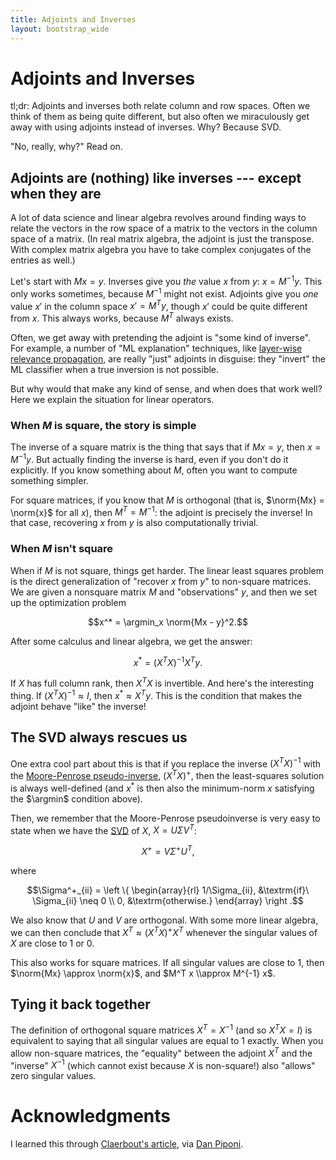 ```yaml
---
title: Adjoints and Inverses
layout: bootstrap_wide
---
```


# Adjoints and Inverses

tl;dr: Adjoints and inverses both relate column and row spaces. Often
we think of them as being quite different, but also often we
miraculously get away with using adjoints instead of inverses. Why?
Because SVD.

"No, really, why?" Read on.

## Adjoints are (nothing) like inverses --- except when they are

A lot of data science and linear algebra revolves around finding ways
to relate the vectors in the row space of a matrix to the vectors in
the column space of a matrix. (In real matrix algebra, the adjoint is
just the transpose. With complex matrix algebra you have to take complex
conjugates of the entries as well.)

Let's start with $Mx = y$. Inverses give you *the* value $x$ from $y$:
$x = M^{-1} y$. This only works sometimes, because $M^{-1}$ might not
exist.  Adjoints give you *one* value $x'$ in the column space $x' =
M^T y$, though $x'$ could be quite different from $x$. This always works,
because $M^T$ always exists.

Often, we get away with pretending the adjoint is "some kind of
inverse". For example, a number of "ML explanation" techniques, like
[layer-wise relevance
propagation](https://www.ncbi.nlm.nih.gov/pmc/articles/PMC4498753/),
are really "just" adjoints in disguise: they "invert" the ML
classifier when a true inversion is not possible.

But why would that make any kind of sense, and when does that work
well? Here we explain the situation for linear operators.

### When $M$ is square, the story is simple

The inverse of a square matrix is the thing that says that if $Mx =
y$, then $x = M^{-1} y$. But actually finding the inverse is hard,
even if you don't do it explicitly. If you know something about $M$,
often you want to compute something simpler. 

For square matrices, if you know that $M$ is orthogonal (that is,
$\norm{Mx} = \norm{x}$ for all $x$), then $M^T = M^{-1}$: the adjoint is
precisely the inverse! In that case, recovering $x$ from $y$ is also
computationally trivial.

### When $M$ isn't square

When if $M$ is not square, things get harder. The linear least squares
problem is the direct generalization of "recover $x$ from $y$" to non-square
matrices. We are given a nonsquare matrix $M$ and "observations" $y$,
and then we set up the optimization problem

$$x^* = \argmin_x \norm{Mx - y}^2.$$

After some calculus and linear algebra, we get the answer:

$$x^* = (X^T X)^{-1} X^T y. $$

If $X$ has full column rank, then $X^T X$ is invertible. And here's
the interesting thing. If $(X^T X)^{-1} \approx I$, then $x^* \approx
X^T y$.  This is the condition that makes the adjoint behave
"like" the inverse!

## The SVD always rescues us

One extra cool part about this is that if you replace the inverse
$(X^T X)^{-1}$ with the [Moore-Penrose pseudo-inverse](https://en.wikipedia.org/wiki/Moore%E2%80%93Penrose_inverse), $(X^T X)^+$,
then the least-squares solution is always well-defined (and $x^*$ is
then also the minimum-norm $x$ satisfying the $\argmin$ condition
above).

Then, we remember that the Moore-Penrose pseudoinverse is very easy to state
when we have the [SVD](svd.html) of $X$, $X = U \Sigma V^T$:

$$X^+ = V \Sigma^+ U^T,$$

where 

$$\Sigma^+_{ii} = \left \{ \begin{array}{rl} 1/\Sigma_{ii}, &\textrm{if}\ \Sigma_{ii} \neq 0 \\ 0, &\textrm{otherwise.} \end{array} \right .$$

We also know that $U$ and $V$ are orthogonal. With some more linear algebra, we can then
conclude that $X^T \approx (X^T X)^+ X^T$ whenever the singular values of $X$ are
close to $1$ or $0$.

This also works for square matrices. If all singular values are close to $1$,
then $\norm{Mx} \approx \norm{x}$, and $M^T x \\approx M^{-1} x$.

## Tying it back together

The definition of orthogonal square matrices $X^T = X^{-1}$
(and so $X^T X = I$) is equivalent to saying that all singular values
are equal to $1$ exactly. When you allow non-square matrices,
the "equality" between the adjoint $X^T$ and the "inverse" $X^{-1}$
(which cannot exist because $X$ is non-square!) also "allows" zero
singular values.

# Acknowledgments

I learned this through [Claerbout's
article](http://www.reproducibility.org/RSF/book/bei/conj/paper.pdf),
via [Dan
Piponi](https://twitter.com/sigfpe/status/1229073612042145793).
